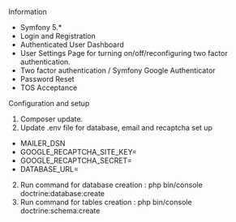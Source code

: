 Information
  - Symfony 5.*
  -	Login and Registration 
  -	 Authenticated User Dashboard
  -	 User Settings Page for turning on/off/reconfiguring two factor authentication.
  -	 Two factor authentication / Symfony Google Authenticator
  -	 Password Reset 
  -	 TOS Acceptance

Configuration and setup

  1)	Composer update.
  2)	Update .env file for database, email and recaptcha set up 
  -	MAILER_DSN
  -	GOOGLE_RECAPTCHA_SITE_KEY=
  -	GOOGLE_RECAPTCHA_SECRET= 
  -	DATABASE_URL=
  2)	Run command for database creation : php bin/console doctrine:database:create
  3)	Run command for tables creation : php bin/console doctrine:schema:create

